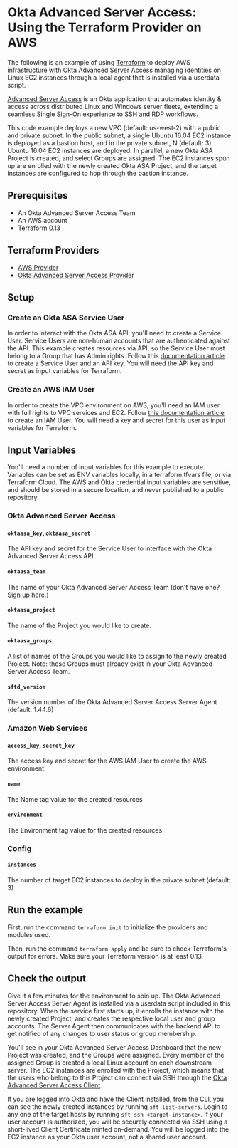 # Okta Advanced Server Access: Using the Terraform Provider on AWS

The following is an example of using [Terraform](https://www.terraform.io/) to deploy AWS infrastructure with Okta Advanced Server Access managing identities on Linux EC2 instances through a local agent that is installed via a userdata script.

[Advanced Server Access](https://www.okta.com/products/advanced-server-access/) is an Okta application that automates identity & access across distributed Linux and Windows server fleets, extending a seamless Single Sign-On experience to SSH and RDP workflows.

This code example deploys a new VPC (default: us-west-2) with a public and private subnet. In the public subnet, a single Ubuntu 16.04 EC2 instance is deployed as a bastion host, and in the private subnet, N (default: 3) Ubuntu 16.04 EC2 instances are deployed. In parallel, a new Okta ASA Project is created, and select Groups are assigned. The EC2 instances spun up are enrolled with the newly created Okta ASA Project, and the target instances are configured to hop through the bastion instance.

## Prerequisites

- An Okta Advanced Server Access Team
- An AWS account 
- Terraform 0.13

## Terraform Providers

- [AWS Provider](https://github.com/terraform-providers/terraform-provider-aws)
- [Okta Advanced Server Access Provider](https://github.com/oktadeveloper/terraform-provider-oktaasa)

## Setup

### Create an Okta ASA Service User

In order to interact with the Okta ASA API, you'll need to create a Service User. Service Users are non-human accounts that are authenticated against the API. This example creates resources via API, so the Service User must belong to a Group that has Admin rights. Follow this [documentation article](https://help.okta.com/en/prod/Content/Topics/Adv_Server_Access/docs/service-users.htm) to create a Service User and an API key. You will need the API key and secret as input variables for Terraform.

### Create an AWS IAM User

In order to create the VPC environment on AWS, you'll need an IAM user with full rights to VPC services and EC2. Follow [this documentation article](https://docs.aws.amazon.com/IAM/latest/UserGuide/id_users_create.html) to create an IAM User. You will need a key and secret for this user as input variables for Terraform.

## Input Variables

You'll need a number of input variables for this example to execute. Variables can be set as ENV variables locally, in a terraform.tfvars file, or via Terraform Cloud. The AWS and Okta credential input variables are sensitive, and should be stored in a secure location, and never published to a public repository.

### Okta Advanced Server Access

#### `oktaasa_key`, `oktaasa_secret`

The API key and secret for the Service User to interface with the Okta Advanced Server Access API

#### `oktaasa_team`

The name of your Okta Advanced Server Access Team (don't have one? [Sign up here](https://app.scaleft.com/p/signup).)

#### `oktaasa_project`

The name of the Project you would like to create. 

#### `oktaasa_groups`

A list of names of the Groups you would like to assign to the newly created Project. Note: these Groups must already exist in your Okta Advanced Server Access Team.

#### `sftd_version`

The version number of the Okta Advanced Server Access Server Agent (default: 1.44.6)

### Amazon Web Services

#### `access_key`, `secret_key`

The access key and secret for the AWS IAM User to create the AWS environment.

#### `name`

The Name tag value for the created resources

#### `environment`

The Environment tag value for the created resources

### Config

#### `instances`

The number of target EC2 instances to deploy in the private subnet (default: 3)

## Run the example

First, run the command `terraform init` to initialize the providers and modules used.

Then, run the command `terraform apply` and be sure to check Terraform's output for errors. Make sure your Terraform version is at least 0.13.

## Check the output

Give it a few minutes for the environment to spin up. The Okta Advanced Server Access Server Agent is installed via a userdata script included in this repository. When the service first starts up, it enrolls the instance with the newly created Project, and creates the respective local user and group accounts. The Server Agent then communicates with the backend API to get notified of any changes to user status or group membership.

You'll see in your Okta Advanced Server Access Dashboard that the new Project was created, and the Groups were assigned. Every member of the assigned Group is created a local Linux account on each downstream server. The EC2 instances are enrolled with the Project, which means that the users who belong to this Project can connect via SSH through the [Okta Advanced Server Access Client](https://help.okta.com/en/prod/Content/Topics/Adv_Server_Access/docs/sft.htm).

If you are logged into Okta and have the Client installed, from the CLI, you can see the newly created instances by running `sft list-servers`. Login to any one of the target hosts by running `sft ssh <target-instance>`. If your user account is authorized, you will be securely connected via SSH using a short-lived Client Certificate minted on-demand. You will be logged into the EC2 instance as your Okta user account, not a shared user account.








